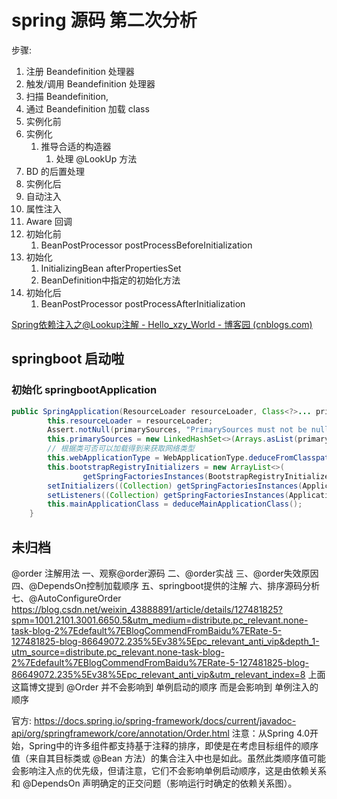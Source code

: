 # spring 源码 第二次分析

步骤:

1. 注册 Beandefinition 处理器
2. 触发/调用 Beandefinition 处理器
3. 扫描 Beandefinition, 
4. 通过 Beandefinition 加载 class
5. 实例化前
6. 实例化
   1. 推导合适的构造器
      1. 处理 @LookUp 方法
7. BD 的后置处理
8. 实例化后
9. 自动注入
10. 属性注入
11. Aware 回调
12. 初始化前
    1. BeanPostProcessor postProcessBeforeInitialization
13. 初始化
    1. InitializingBean afterPropertiesSet
    2. BeanDefinition中指定的初始化方法
14. 初始化后
    1. BeanPostProcessor postProcessAfterInitialization

[Spring依赖注入之@Lookup注解 - Hello_xzy_World - 博客园 (cnblogs.com)](https://www.cnblogs.com/XiaoZhengYu/p/15732023.html)

## springboot 启动啦

### 初始化  springbootApplication

```java
public SpringApplication(ResourceLoader resourceLoader, Class<?>... primarySources) {
        this.resourceLoader = resourceLoader;
        Assert.notNull(primarySources, "PrimarySources must not be null");
        this.primarySources = new LinkedHashSet<>(Arrays.asList(primarySources));
        // 根据类可否可以加载得到来获取网络类型
        this.webApplicationType = WebApplicationType.deduceFromClasspath();
        this.bootstrapRegistryInitializers = new ArrayList<>(
                getSpringFactoriesInstances(BootstrapRegistryInitializer.class));
        setInitializers((Collection) getSpringFactoriesInstances(ApplicationContextInitializer.class));
        setListeners((Collection) getSpringFactoriesInstances(ApplicationListener.class));
        this.mainApplicationClass = deduceMainApplicationClass();
    }
```

## 未归档

@order 注解用法
一、观察@order源码
二、@order实战
三、@order失效原因
四、@DependsOn控制加载顺序
五、springboot提供的注解
六、排序源码分析
七、@AutoConfigureOrder
https://blog.csdn.net/weixin_43888891/article/details/127481825?spm=1001.2101.3001.6650.5&utm_medium=distribute.pc_relevant.none-task-blog-2%7Edefault%7EBlogCommendFromBaidu%7ERate-5-127481825-blog-86649072.235%5Ev38%5Epc_relevant_anti_vip&depth_1-utm_source=distribute.pc_relevant.none-task-blog-2%7Edefault%7EBlogCommendFromBaidu%7ERate-5-127481825-blog-86649072.235%5Ev38%5Epc_relevant_anti_vip&utm_relevant_index=8
上面这篇博文提到 @Order 并不会影响到 单例启动的顺序
而是会影响到 单例注入的顺序

官方:
https://docs.spring.io/spring-framework/docs/current/javadoc-api/org/springframework/core/annotation/Order.html
注意：从Spring 4.0开始，Spring中的许多组件都支持基于注释的排序，即使是在考虑目标组件的顺序值（来自其目标类或 @Bean 方法）的集合注入中也是如此。虽然此类顺序值可能会影响注入点的优先级，但请注意，它们不会影响单例启动顺序，这是由依赖关系和 @DependsOn 声明确定的正交问题（影响运行时确定的依赖关系图）。